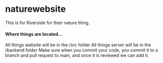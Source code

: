 # naturewebsite
This is for Riverside for their nature thing. 


#### Where things are located...
All things website will be in the /src folder
All things server will be in the /backend folder
Make sure when you commit your code, you commit it to a branch and pull request to main, and once it is reviewed we can add it. 

